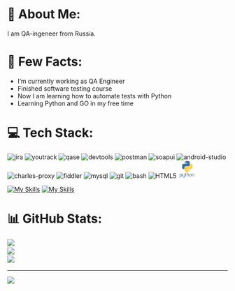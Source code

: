 # 💫 About Me:
 I am QA-ingeneer from Russia.
# 💫 Few Facts:
<ul>
<li> I’m currently working as QA Engineer</li>
<li> Finished software testing course</li>
<li> Now I am learning how to automate tests with Python</li>
<li> Learning Python and GO in my free time</li>
</ul>

# 💻 Tech Stack:
<p align="left">
<img src="https://cdn.jsdelivr.net/gh/devicons/devicon/icons/jira/jira-original.svg" title="jira" alt="jira" width="40" height="40"/>
<img src="https://upload.wikimedia.org/wikipedia/commons/thumb/8/8d/YouTrack_Icon.svg/1024px-YouTrack_Icon.svg.png?20200803082248" title="youtrack" alt="youtrack" width="40" height="40"/>
<img src="https://luna1.co/eb0187.png" title="qase" alt="qase" width="40" height="40"/>
<img src="https://d33wubrfki0l68.cloudfront.net/38b5c953a4667366685d55db55d057c86db1fc54/a0fdc/static/acae6b24d940347661ca901ea07f47c1/chrome-dev-logo-icon.png" title="devtools" alt="devtools" width="40" height="40"/>
<img src="https://www.svgrepo.com/show/354202/postman-icon.svg" title="postman" alt="postman" width="40" height="40"/>
<img src="https://encrypted-tbn0.gstatic.com/images?q=tbn:ANd9GcTDLj-17hLuPse4K5lo4VLNFRn89rjLSB-KKIZMdNjB0Q&s" title="soapui" alt="soapui" width="40" height="40"/>
<img src="https://cdn.jsdelivr.net/gh/devicons/devicon/icons/androidstudio/androidstudio-original.svg" title="android-studio" alt="android-studio" width="40" height="40"/>
<img src="https://cdn.icon-icons.com/icons2/3053/PNG/512/charles_proxy_macos_bigsur_icon_190302.png" title="charles-proxy" alt="charles-proxy" width="40" height="40"/>
<img src="https://www.megaleechers.com/storage/Fiddler-Everywhere-Icon.png" title="fiddler" alt="fiddler" width="40" height="40"/>
<img src="https://cdn.jsdelivr.net/gh/devicons/devicon/icons/mysql/mysql-original.svg" title="mysql" alt="mysql" width="40" height="40"/>
<img src="https://cdn.jsdelivr.net/gh/devicons/devicon/icons/git/git-original.svg" title="git" alt="git" width="40" height="40"/>
<img src="https://upload.wikimedia.org/wikipedia/commons/thumb/4/4b/Bash_Logo_Colored.svg/1024px-Bash_Logo_Colored.svg.png?20180723054350" title="bash" alt="bash" width="40" height="40"/>
<img src="https://cdn-icons-png.flaticon.com/512/919/919827.png" title="HTML5" alt="HTML5" width="40" height="40"/>
<img src="https://raw.githubusercontent.com/devicons/devicon/master/icons/python/python-original-wordmark.svg" alt="python" width="40" height="40" />
</p>

[![My Skills](https://skillicons.dev/icons?i=docker,figma,github,linux&theme=light)](https://skillicons.dev)
[![My Skills](https://skillicons.dev/icons?i=pycharm,vscode&theme=light)](https://skillicons.dev)
<!-- django,fastapi,flask,go,grafana,kubernetes,selenium,rabbitmq,sqlite-->
# 📊 GitHub Stats:
![](https://github-readme-stats.vercel.app/api?username=pasha1019&theme=dark&hide_border=false&include_all_commits=false&count_private=false)<br/>
![](https://github-readme-streak-stats.herokuapp.com/?user=pasha1019&theme=dark&hide_border=false)<br/>
![](https://github-readme-stats.vercel.app/api/top-langs/?username=pasha1019&theme=dark&hide_border=false&include_all_commits=false&count_private=false&layout=compact)

---
[![](https://visitcount.itsvg.in/api?id=pasha1019&icon=0&color=0)](https://visitcount.itsvg.in)

<!-- Proudly created with GPRM ( https://gprm.itsvg.in ) -->
